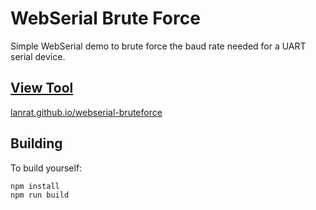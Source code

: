 # WebSerial Brute Force

Simple WebSerial demo to brute force the baud rate needed for a UART serial device.

## [View Tool](https://lanrat.github.io/webserial-bruteforce/)

[lanrat.github.io/webserial-bruteforce](https://lanrat.github.io/webserial-bruteforce/)

## Building

To build yourself:

```shell
npm install
npm run build
```
